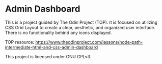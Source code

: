 # Admin Dashboard

This is a project guided by The Odin Project (TOP). It is focused on utilizing CSS Grid Layout to create a clear, aesthetic, and organized user interface. There is no functionality behind any icons displayed.

TOP resource: https://www.theodinproject.com/lessons/node-path-intermediate-html-and-css-admin-dashboard

This project is licensed under GNU GPLv3.